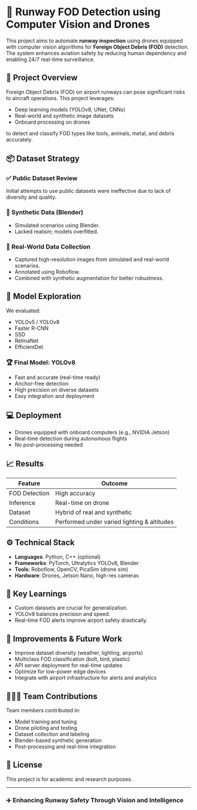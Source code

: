 # 🛫 Runway FOD Detection using Computer Vision and Drones

This project aims to automate **runway inspection** using drones equipped with computer vision algorithms for **Foreign Object Debris (FOD)** detection. The system enhances aviation safety by reducing human dependency and enabling 24/7 real-time surveillance.

## 🚀 Project Overview

Foreign Object Debris (FOD) on airport runways can pose significant risks to aircraft operations. This project leverages:

- Deep learning models (YOLOv8, UNet, CNNs)
- Real-world and synthetic image datasets
- Onboard processing on drones

to detect and classify FOD types like tools, animals, metal, and debris accurately.

## 📦 Dataset Strategy

### ✅ Public Dataset Review
Initial attempts to use public datasets were ineffective due to lack of diversity and quality.

### 🧠 Synthetic Data (Blender)
- Simulated scenarios using Blender.
- Lacked realism; models overfitted.

### 📸 Real-World Data Collection
- Captured high-resolution images from simulated and real-world scenarios.
- Annotated using Roboflow.
- Combined with synthetic augmentation for better robustness.

## 🧠 Model Exploration

We evaluated:
- YOLOv5 / YOLOv8
- Faster R-CNN
- SSD
- RetinaNet
- EfficientDet

### 🏆 Final Model: YOLOv8
- Fast and accurate (real-time ready)
- Anchor-free detection
- High precision on diverse datasets
- Easy integration and deployment

## 💻 Deployment

- Drones equipped with onboard computers (e.g., NVIDIA Jetson)
- Real-time detection during autonomous flights
- No post-processing needed

## 📈 Results

| Feature | Outcome |
|--------|---------|
| FOD Detection | High accuracy |
| Inference | Real-time on drone |
| Dataset | Hybrid of real and synthetic |
| Conditions | Performed under varied lighting & altitudes |

## ⚙️ Technical Stack

- **Languages**: Python, C++ (optional)
- **Frameworks**: PyTorch, Ultralytics YOLOv8, Blender
- **Tools**: Roboflow, OpenCV, PicaSim (drone sim)
- **Hardware**: Drones, Jetson Nano, high-res cameras

## 🧠 Key Learnings

- Custom datasets are crucial for generalization.
- YOLOv8 balances precision and speed.
- Real-time FOD alerts improve airport safety drastically.

## 🧪 Improvements & Future Work

- Improve dataset diversity (weather, lighting, airports)
- Multiclass FOD classification (bolt, bird, plastic)
- API server deployment for real-time updates
- Optimize for low-power edge devices
- Integrate with airport infrastructure for alerts and analytics

## 🧑‍🤝‍🧑 Team Contributions

Team members contributed in:
- Model training and tuning
- Drone piloting and testing
- Dataset collection and labeling
- Blender-based synthetic generation
- Post-processing and real-time integration

## 📜 License

This project is for academic and research purposes.

---

### ✈️ Enhancing Runway Safety Through Vision and Intelligence

